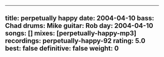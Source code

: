 
---
title: perpetually happy
date: 2004-04-10
bass:	Chad
drums:	Mike
guitar:	Rob
day: 2004-04-10
songs: []
mixes: [perpetually-happy-mp3]
recordings: perpetually-happy-92
rating: 5.0
best: false
definitive: false
weight: 0
---
